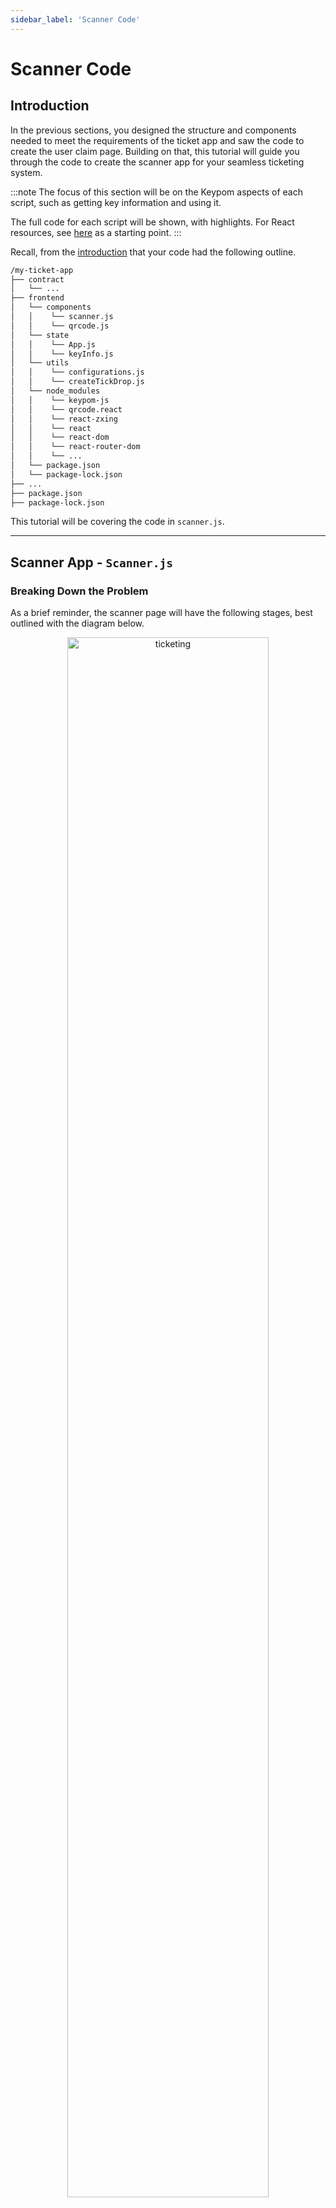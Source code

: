 ```yaml
---
sidebar_label: 'Scanner Code'
---
```

# Scanner Code

## Introduction
In the previous sections, you designed the structure and components needed to meet the requirements of the ticket app and saw the code to create the user claim page. Building on that, this tutorial will guide you through the code to create the scanner app for your seamless ticketing system.

:::note
The focus of this section will be on the Keypom aspects of each script, such as getting key information and using it. 

The full code for each script will be shown, with highlights. For React resources, see [here](https://reactjs.org/docs/hello-world.html) as a starting point.
:::

Recall, from the [introduction](introduction.md) that your code had the following outline.

```bash
/my-ticket-app
├── contract
│   └── ...
├── frontend
│   └── components
│   │    └── scanner.js
│   │    └── qrcode.js
│   └── state
│   │    └── App.js
│   │    └── keyInfo.js
│   └── utils
│   │    └── configurations.js
│   │    └── createTickDrop.js
│   └── node_modules
│   │    └── keypom-js
│   │    └── qrcode.react
│   │    └── react-zxing
│   │    └── react
│   │    └── react-dom
│   │    └── react-router-dom
│   │    └── ...
│   └── package.json
│   └── package-lock.json
├── ...
├── package.json
├── package-lock.json
```

This tutorial will be covering the code in `scanner.js`.

---

## Scanner App - `Scanner.js`
### Breaking Down the Problem
As a brief reminder, the scanner page will have the following stages, best outlined with the diagram below.

<p align="center">
  <img src={require("/static/img/docs/advanced-tutorials/ticketing/scanner-pink-rounded.png").default} width="80%" height="80%" alt="ticketing" class="rounded-corners"/>
</p>

* **Stage 1:** A page with the camera viewport open, constantly scanning for QR codes.  
* **Stage 2:** Once a QR code is detected and information is scanned in, the app attempts to derive the private key from the QR code to `claim` using the event password. During this time, the app will indicate it is in the process of claiming.
* **Stage 3:** After the `claim` is processed, the page will return either as successful or a failed `claim` based on the validity of the ticket.

After stage 3, the entire cycle will loop back to stage 1 after three seconds. 

In stage 3, a ticket may be invalid for a few reasons. 
* Incorrect password/key causing the Keypom SDK to return an error when `claim` fails
* A ticket may already be fully claimed; the user has claimed their POAP and so their private key has since been deleted
* The ticket has already been scanned by the doorman. This means the key's current use is 2. Although this claim *can* be made, it should not. Doing so would mean the attendee loses out on the opportunity to claim their POAP.

### `masterState` State Variable
In order to track all these stages and possible outcomes, a `masterState` state variable will be declared. These are the corresponding values it can take on.

|    **`masterState[0]`**     | **Description**                                                                      |
|-----------------------------|--------------------------------------------------------------------------------------|
| `masterState[0]` == 1       | *Stage 1:* Scanner page is scanning, waiting to read in data                         |
| `masterState[0]` == 2       | *Stage 2:* Data has been read, scanner is trying to claim                            |
| `masterState[0]` == 3       | *Stage 3:* Successful `claim`                                                        | 
| `masterState[0]` == 4       | *Stage 3:* Failed to `claim`: SDK returned error, likely incorrect password          | 
| `masterState[0]` == 5       | *Stage 3:* Failed to `claim`: Ticket has been fully claimed and key has been deleted | 
| `masterState[0]` == 6       | *Stage 3:* Failed to `claim`: The ticket has already been scanned                    | 

You may have noticed that `masterState` is an array; this is to include a "data bit" inside to indicate that data has been successfully read in by the scanner. 

|    **`masterState[1]`**         | **Description**                                   |
|---------------------------------|---------------------------------------------------|
| `masterState[1]` == False       | No data has been read, cannot call `claim`        |
| `masterState[1]` == True        | Data has been read, scanner can now try to claim  |

### Initialization and Scanning
Upon app mount, the scanner page will immediately do the following.  

1) Similar to the other components covered in the previous pages, `scanner.js` will establish a NEAR connection. This is to allow it to receive Keypom information and call `claim`.   
2) Prompt the doorman/event organizers for the drop password.  
3) Begin scanning.

These features can be seen in the code snippet below. 
```js reference
https://github.com/keypom/keypom-js/blob/96827e6a585a469cc8693dd0dfaf37de312958a2/docs-advanced-tutorials/ticket-app/frontend/components/scanner.js#L21-L64
```

### Claiming
The claiming process can be controlled using a React `useEffect` hook, that runs everytime the data bit, `masterState[1]`, is updated, indicating that data was read by the scanner. 

The primary task of the claim process is to determine if a claim is:

* Successful - `masterState[0]` = 3.  
* Unsuccessful due to the key being depleted and deleted - `masterState[0]` = 6.  
* Failed due to the ticket having already been scanned by doorman - `masterState[0]` = 5.  
* Failed due to SDK error (likely an incorrect password) - `masterState[0]` = 4.  

This can be done by a process of elimination. Once the existence of the key is confirmed, you must make sure the ticket has not already be scanned. Then finally, you can attempt to `claim` and return the result of that call.

First, you can check if the key still exists and has not been deleted by calling the SDK funciton [`getKeyInformation`](../../../keypom-sdk/modules.md#getkeyinformation). This will return `null` if the key does not exist. This covers the case of `masterState[0]` == 6.
```js reference
https://github.com/keypom/keypom-js/blob/96827e6a585a469cc8693dd0dfaf37de312958a2/docs-advanced-tutorials/ticket-app/frontend/components/scanner.js#L73-L96
```

Next, the `keyInformation` returned from above can be used to determine the current key use. If it's 1, that means the scanner should call `claim`. If not, then the ticket has already been scanned and should not allow the scanner to double-`claim` the ticket. This covers the case of `masterState[0]` == 5
```js reference
https://github.com/keypom/keypom-js/blob/96827e6a585a469cc8693dd0dfaf37de312958a2/docs-advanced-tutorials/ticket-app/frontend/components/scanner.js#L99-L121
```

Lastly, the current key use *after* the scanner `claim` can be used to determine if the `claim` was successful. If the current key use has been decremented, it can be confirmed that the `claim` was successful. Otherwise, the current key use value would remain the same as before `claim` was called.  This covers the case of `masterState[0]` == 4.
```js reference
https://github.com/keypom/keypom-js/blob/96827e6a585a469cc8693dd0dfaf37de312958a2/docs-advanced-tutorials/ticket-app/frontend/components/scanner.js#L123-L149
```

Put together, this is the `useEffect` hook that claims the key and ultimately determines the components to be rendered by setting `masterState[0]`. 
```js reference
https://github.com/keypom/keypom-js/blob/96827e6a585a469cc8693dd0dfaf37de312958a2/docs-advanced-tutorials/ticket-app/frontend/components/scanner.js#L67-L156
```

### Rendering

The rendering part of the scanner app is relatively simple, as all the logic for states was taken care of during the claim process. The following table outlines what the page should render based on the value of `masterState[0]`, as outlined [above](scanner-code.md#masterstate-state-variable). 

The focus of the renders is on the scanner frame (coloured square) and the text below it. The QR code visible is a code on a phone screen held up to the camera.

|    **Condition and Description**                                                                            | **Render**                                                                                                                                                                               |
|-------------------------------------------------------------------------------------------------------------|------------------------------------------------------------------------------------------------------------------------------------------------------------------------------------------|
| `masterState[0]` == 1, *Stage 1:* Scanner app is scanning, waiting to read in data                          | <p align="center"> <img src={require("/static/img/docs/advanced-tutorials/ticketing/scan-unread.png").default} width="60%" height="60%" alt="ticketing" class="rounded-corners"/></p>    |
| `masterState[0]` == 2, *Stage 2:* Data has been read, scanner is trying to claim                            | <p align="center"> <img src={require("/static/img/docs/advanced-tutorials/ticketing/scan-claiming.png").default} width="60%" height="60%" alt="ticketing" class="rounded-corners"/></p>  |
| `masterState[0]` == 3, *Stage 3:* Successful `claim`                                                        | <p align="center"> <img src={require("/static/img/docs/advanced-tutorials/ticketing/scan-claim-good.png").default} width="60%" height="60%" alt="ticketing" class="rounded-corners"/></p>|
| `masterState[0]` == 4, *Stage 3:* Failed to `claim`: SDK returned error, likely incorrect password          | <p align="center"> <img src={require("/static/img/docs/advanced-tutorials/ticketing/scan-claim-bad.png").default} width="60%" height="60%" alt="ticketing" class="rounded-corners"/></p> |
| `masterState[0]` == 5, *Stage 3:* Failed to `claim`: Ticket has been fully claimed and key has been deleted | <p align="center"> <img src={require("/static/img/docs/advanced-tutorials/ticketing/scan-deleted.png").default} width="60%" height="60%" alt="ticketing" class="rounded-corners"/></p>   |
| `masterState[0]` == 6, *Stage 3:* Failed to `claim`: The ticket has already been scanned                    | <p align="center"> <img src={require("/static/img/docs/advanced-tutorials/ticketing/scan-prior.png").default} width="60%" height="60%" alt="ticketing" class="rounded-corners"/></p>     |


The following expandable section contains code for rendering. 

<details>
<summary>Full scanner.js rendering code</summary>
<p>

``` jsx reference
https://github.com/keypom/keypom-js/blob/96827e6a585a469cc8693dd0dfaf37de312958a2/docs-advanced-tutorials/ticket-app/frontend/components/scanner.js#L157-L284
```

</p>
</details>

### Full Code
The full code, including the set up, claiming, and the rendering, can be seen below.

``` jsx reference
https://github.com/keypom/keypom-js/blob/96827e6a585a469cc8693dd0dfaf37de312958a2/docs-advanced-tutorials/ticket-app/frontend/components/scanner.js#L1-L284
```